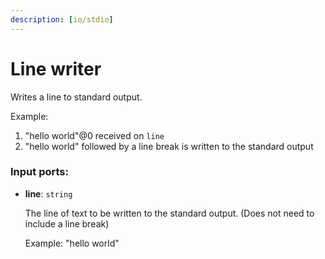 ```yaml
---
description: [io/stdio]
---
```


# Line writer

Writes a line to standard output.

Example:
1. "hello world"@0 received on `line`
2. "hello world" followed by a line break is written to the standard output 

### Input ports:

* __line__: `string`

    The line of text to be written to the standard output. (Does not need to include a line break)
    
    
    Example: "hello world"

